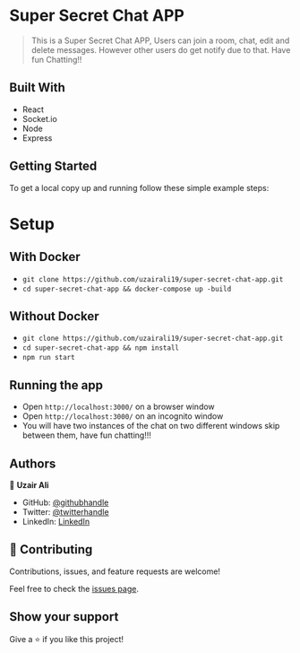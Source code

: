 # Super Secret Chat APP

> This is a Super Secret Chat APP, Users can join a room, chat, edit and delete messages. However other users do get notify due to that. Have fun Chatting!!

## Built With

- React
- Socket.io
- Node
- Express

## Getting Started

To get a local copy up and running follow these simple example steps:

# Setup

## With Docker

- `git clone https://github.com/uzairali19/super-secret-chat-app.git`
- `cd super-secret-chat-app && docker-compose up -build`

## Without Docker

- `git clone https://github.com/uzairali19/super-secret-chat-app.git`
- `cd super-secret-chat-app && npm install`
- `npm run start`

## Running the app

- Open `http://localhost:3000/` on a browser window
- Open `http://localhost:3000/` on an incognito window
- You will have two instances of the chat on two different windows skip between them, have fun chatting!!!

## Authors

👤 **Uzair Ali**

- GitHub: [@githubhandle](https://github.com/uzairali19)
- Twitter: [@twitterhandle](https://twitter.com/Uzairali751)
- LinkedIn: [LinkedIn](https://www.linkedin.com/in/uzairali19/)

## 🤝 Contributing

Contributions, issues, and feature requests are welcome!

Feel free to check the [issues page](https://github.com/uzairali19/template-chat-app/issues/).

## Show your support

Give a ⭐️ if you like this project!
